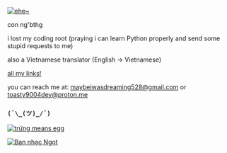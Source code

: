 [![ehe~](https://readme-typing-svg.demolab.com?font=Unbounded&duration=2000&pause=3000&color=6019EB&center=true&vCenter=true&width=435&lines=Hello!+M%C3%ACnh+l%C3%A0+Hyako+Thanh+Ho%C3%A0ng!;%E3%81%93%E3%81%AB%E3%81%A1%E3%82%8F%EF%BC%81%E7%A7%81%E3%82%8F%E3%81%B2%E3%82%83%E3%81%93%E3%81%A7%E3%81%99%EF%BC%81)](https://hayvune.bio.link)

con ng'bthg

i lost my coding root (praying i can learn Python properly and send some stupid requests to me)

also a Vietnamese translator (English -> Vietnamese)

[all my links!](https://hayvune.bio.link)

you can reach me at: maybeiwasdreaming528@gmail.com or toasty9004dev@proton.me

### `(¯\_(ツ)_/¯)`

[![trứng means egg](https://readme-typing-svg.demolab.com?font=raleway&pause=1000&color=C015F7&width=435&lines=nh%C3%ACn+g%C3%AC%2C+c%C3%B3+con+ng%E1%BB%B1a+%E1%BB%9F+%C4%91%C3%A2y+%F0%9F%90%8E)](https://github.com/itshayvune)

[![Ban nhạc Ngọt](https://readme-typing-svg.demolab.com?font=Pangolin&duration=2000&pause=1000&width=435&lines=Chi%E1%BB%81u+Phan+my+beloved+%3C3+%F0%9F%8D%AD)](https://www.youtube.com/@Ngotband)
